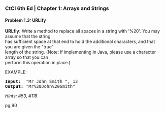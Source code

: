 ### CtCI 6th Ed | Chapter 1: Arrays and Strings

#### Problem 1.3: URLify

**URLfiy:** Write a method to replace all spaces in a string with '%20'. You may assume that the string <br>
has sufficient space at that end to hold the additional characters, and that you are given the "true" <br>
length of the string. (Note: If implementing in Java, please use a character array so that you can <br>
perform this operation in place.)

EXAMPLE:

<pre>
<b>Input:</b>  "Mr John Smith ", 13
<b>Output:</b> "Mr%20John%20Smith"
</pre>

*Hints: #53, #118*

pg 90